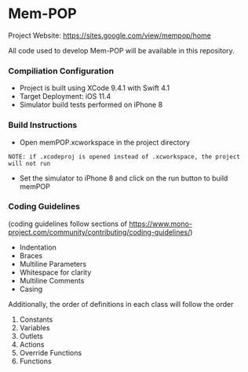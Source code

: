 # Mem-POP

Project Website: https://sites.google.com/view/mempop/home

All code used to develop Mem-POP will be available in this repository.

### Compiliation Configuration
- Project is built using XCode 9.4.1 with Swift 4.1
- Target Deployment: iOS 11.4
- Simulator build tests performed on iPhone 8

### Build Instructions
- Open memPOP.xcworkspace in the project directory 
```
NOTE: if .xcodeproj is opened instead of .xcworkspace, the project will not run
```
- Set the simulator to iPhone 8 and click on the run button to build memPOP

### Coding Guidelines
(coding guidelines follow sections of https://www.mono-project.com/community/contributing/coding-guidelines/)
- Indentation
- Braces
- Multiline Parameters
- Whitespace for clarity
- Multiline Comments
- Casing

Additionally, the order of definitions in each class will follow the order
1. Constants
2. Variables
3. Outlets
4. Actions
5. Override Functions
6. Functions
